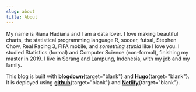```yaml
---
slug: about
title: About
---
```


My name is Riana Hadiana and I am a data lover. I love making beautiful charts, the statistical programming language R, soccer, futsal, Stephen Chow, Real Racing 3, FIFA mobile, and *something stupid* like I love you. I studied Statistics (formal) and Computer Science (non-formal), finishing my master in 2019. I live in Serang and Lampung, Indonesia, with my job and my family.

This blog is built with [**blogdown**](https://bookdown.org/yihui/blogdown/){target="blank"} and [**Hugo**](https://gohugo.io/){target="blank"}. It is deployed using [**github**](https://github.com/){target="blank"} and [**Netlify**](https://www.netlify.com/){target="blank"}.